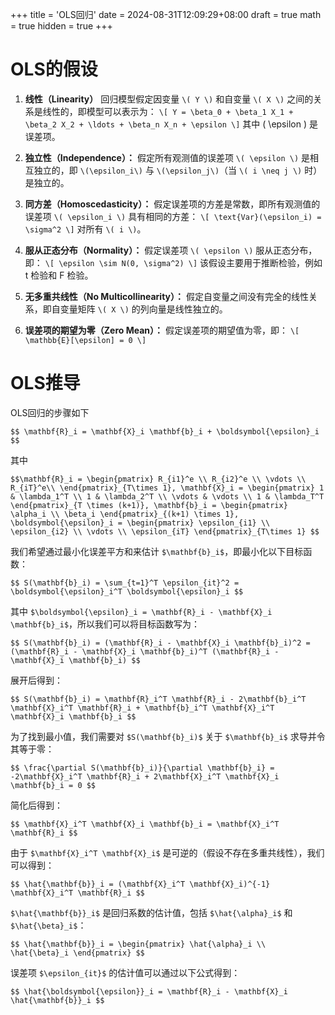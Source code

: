 +++
title = 'OLS回归'
date = 2024-08-31T12:09:29+08:00
draft = true
math = true
hidden = true
+++

# OLS的假设

1. **线性（Linearity）** 
   回归模型假定因变量 `\( Y \)` 和自变量 `\( X \)` 之间的关系是线性的，即模型可以表示为：
   `\[
   Y = \beta_0 + \beta_1 X_1 + \beta_2 X_2 + \ldots + \beta_n X_n + \epsilon
   \]`
   其中 \( \epsilon \) 是误差项。

2. **独立性（Independence）：** 
   假定所有观测值的误差项 `\( \epsilon \)` 是相互独立的，即 `\(\epsilon_i\)` 与 `\(\epsilon_j\)`（当 `\( i \neq j \)` 时）是独立的。

3. **同方差（Homoscedasticity）：** 
   假定误差项的方差是常数，即所有观测值的误差项 `\( \epsilon_i \)` 具有相同的方差：
   `\[
   \text{Var}(\epsilon_i) = \sigma^2
   \]`
   对所有 `\( i \)`。

4. **服从正态分布（Normality）：** 
   假定误差项 `\( \epsilon \)` 服从正态分布，即：
   `\[
   \epsilon \sim N(0, \sigma^2)
   \]`
   该假设主要用于推断检验，例如 t 检验和 F 检验。

5. **无多重共线性（No Multicollinearity）：** 
   假定自变量之间没有完全的线性关系，即自变量矩阵 `\( X \)` 的列向量是线性独立的。

6. **误差项的期望为零（Zero Mean）：**
   假定误差项的期望值为零，即：
   `\[
   \mathbb{E}[\epsilon] = 0
   \]`


# OLS推导
OLS回归的步骤如下

`$$
\mathbf{R}_i = \mathbf{X}_i \mathbf{b}_i + \boldsymbol{\epsilon}_i
$$`

其中

`$$\mathbf{R}_i = \begin{pmatrix}
R_{i1}^e \\
R_{i2}^e \\
\vdots \\
R_{iT}^e\\
\end{pmatrix}_{T\times 1},
\mathbf{X}_i = \begin{pmatrix}
1 & \lambda_1^T \\
1 & \lambda_2^T \\
\vdots & \vdots \\
1 & \lambda_T^T
\end{pmatrix}_{T \times (k+1)},
\mathbf{b}_i = \begin{pmatrix}
\alpha_i \\
\beta_i
\end{pmatrix}_{(k+1) \times 1}, 
\boldsymbol{\epsilon}_i = \begin{pmatrix}
\epsilon_{i1} \\
\epsilon_{i2} \\
\vdots \\
\epsilon_{iT}
\end{pmatrix}_{T\times 1}
$$`

我们希望通过最小化误差平方和来估计 `$\mathbf{b}_i$`，即最小化以下目标函数：

`$$
S(\mathbf{b}_i) = \sum_{t=1}^T \epsilon_{it}^2 = \boldsymbol{\epsilon}_i^T \boldsymbol{\epsilon}_i
$$`

其中 `$\boldsymbol{\epsilon}_i = \mathbf{R}_i - \mathbf{X}_i \mathbf{b}_i$`，所以我们可以将目标函数写为：

`$$
S(\mathbf{b}_i) = (\mathbf{R}_i - \mathbf{X}_i \mathbf{b}_i)^2 = (\mathbf{R}_i - \mathbf{X}_i \mathbf{b}_i)^T (\mathbf{R}_i - \mathbf{X}_i \mathbf{b}_i)
$$`

展开后得到：

`$$
S(\mathbf{b}_i) = \mathbf{R}_i^T \mathbf{R}_i - 2\mathbf{b}_i^T \mathbf{X}_i^T \mathbf{R}_i + \mathbf{b}_i^T \mathbf{X}_i^T \mathbf{X}_i \mathbf{b}_i
$$`

为了找到最小值，我们需要对 `$S(\mathbf{b}_i)$` 关于 `$\mathbf{b}_i$` 求导并令其等于零：

`$$
\frac{\partial S(\mathbf{b}_i)}{\partial \mathbf{b}_i} = -2\mathbf{X}_i^T \mathbf{R}_i + 2\mathbf{X}_i^T \mathbf{X}_i \mathbf{b}_i = 0
$$`

简化后得到：

`$$
\mathbf{X}_i^T \mathbf{X}_i \mathbf{b}_i = \mathbf{X}_i^T \mathbf{R}_i
$$`

由于 `$\mathbf{X}_i^T \mathbf{X}_i$` 是可逆的（假设不存在多重共线性），我们可以得到：

`$$
\hat{\mathbf{b}}_i = (\mathbf{X}_i^T \mathbf{X}_i)^{-1} \mathbf{X}_i^T \mathbf{R}_i
$$`

`$\hat{\mathbf{b}}_i$` 是回归系数的估计值，包括 `$\hat{\alpha}_i$` 和 `$\hat{\beta}_i$`：

`$$
\hat{\mathbf{b}}_i = \begin{pmatrix}
\hat{\alpha}_i \\
\hat{\beta}_i
\end{pmatrix}
$$`

误差项 `$\epsilon_{it}$` 的估计值可以通过以下公式得到：

`$$
\hat{\boldsymbol{\epsilon}}_i = \mathbf{R}_i - \mathbf{X}_i \hat{\mathbf{b}}_i
$$`